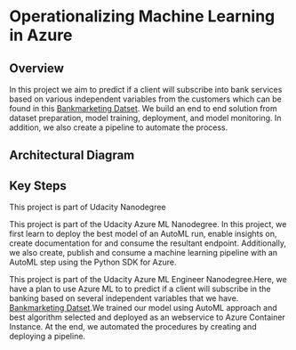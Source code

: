 # Operationalizing Machine Learning in Azure

## Overview
In this project we aim to predict if a client will subscribe into bank services based on various independent variables from the customers which can be found in this [Bankmarketing Datset](https://automlsamplenotebookdata.blob.core.windows.net/automl-sample-notebook-data/bankmarketing_train.csv). We build an end to end solution from dataset preparation, model training, deployment, and model monitoring. In addition, we also create a pipeline to automate the process.

## Architectural Diagram

## Key Steps




This project is part of Udacity Nanodegree

This project is part of the Udacity Azure ML Nanodegree. In this project, we first learn to deploy the best model of an AutoML run, enable insights on, create documentation for and consume the resultant endpoint. Additionally, we also create, publish and consume a machine learning pipeline with an AutoML step using the Python SDK for Azure.

This project is part of the Udacity Azure ML Engineer Nanodegree.Here, we have a plan to use Azure ML to to predict if a client will subscribe in the banking based on several independent variables that we have. [Bankmarketing Datset](https://automlsamplenotebookdata.blob.core.windows.net/automl-sample-notebook-data/bankmarketing_train.csv).We trained our model using AutoML approach and best algorithm selected and deployed as an webservice to Azure Container Instance. At the end, we automated the procedures by creating and deploying a pipeline.
